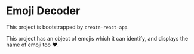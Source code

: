 # Emoji Decoder

This project is bootstrapped by `create-react-app`.

This project has an object of emojis which it can identify, and displays the name of emoji too ❤️.